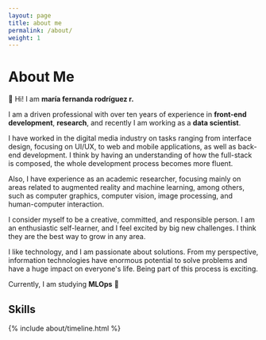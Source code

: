 ```yaml
---
layout: page
title: about me
permalink: /about/
weight: 1
---
```


# **About Me**

:raising_hand: Hi! I am **maría fernanda rodríguez r.**

I am a driven professional with over ten years of experience in
**front-end development**, **research**, and recently I am working as a
**data scientist**.

I have worked in the digital media industry on tasks ranging from interface design,
focusing on UI/UX, to web and mobile applications, as well as back-end development.
I think by having an understanding of how the full-stack is composed, the whole
development process becomes more fluent.

Also, I have experience as an academic researcher, focusing mainly on areas
related to augmented reality and machine learning, among others, such as computer
graphics, computer vision, image processing, and human-computer interaction.

I consider myself to be a creative, committed, and responsible person. I am an
enthusiastic self-learner, and I feel excited by big new challenges. I think they
are the best way to grow in any area.

I like technology, and I am passionate about solutions. From my perspective,
information technologies have enormous potential to solve problems and have a
huge impact on everyone's life. Being part of this process is exciting.

Currently, I am studying **MLOps** :rocket:

## **Skills**

<div class="row">
{% include about/timeline.html %}
</div>
